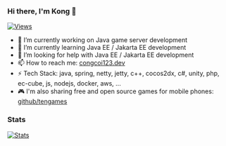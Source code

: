 ### Hi there, I'm Kong 👋
[![Views](https://komarev.com/ghpvc/?username=congcoi123&style=flat-square&color=green)](https://congcoi123.dev)

- 🔭 I’m currently working on Java game server development
- 🌱 I’m currently learning Java EE / Jakarta EE development
- 🤔 I’m looking for help with Java EE / Jakarta EE development
- 📫 How to reach me: [congcoi123.dev](https://congcoi123.dev)
- ⚡ Tech Stack: java, spring, netty, jetty, c++, cocos2dx, c#, unity, php, ec-cube, js, nodejs, docker, aws, ...
- 🎮 I'm also sharing free and open source games for mobile phones: [github/tengames](https://github.com/tengames)

### Stats
[![Stats](https://github-readme-stats.vercel.app/api?username=congcoi123&count_private=true&show_icons=true)](https://gitmemory.com/congcoi123)
